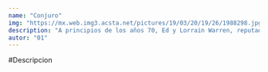 ```yaml
---
name: "Conjuro"
img: "https://mx.web.img3.acsta.net/pictures/19/03/20/19/26/1988298.jpg"
description: "A principios de los años 70, Ed y Lorrain Warren, reputados investigadores de fenómenos paranormales, se enfrentan a una entidad demoníaca al intentar ayudar a una familia que está siendo aterrorizada por una presencia oscura en su aislada granja."
autor: "01"
---
```

#Descripcion

